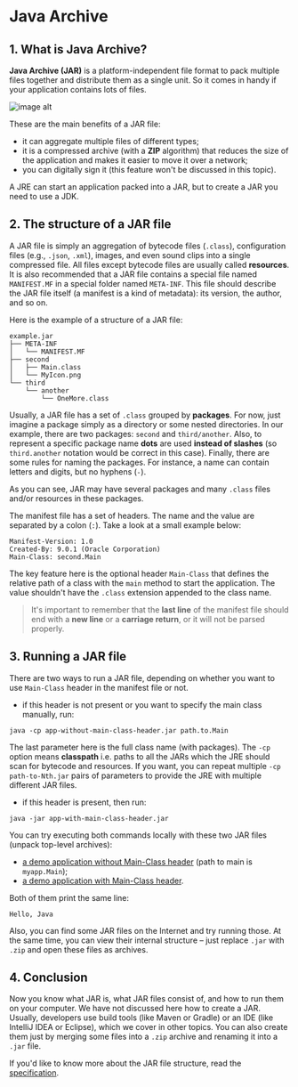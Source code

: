 # Java Archive

## 1. What is Java Archive?

**Java Archive (JAR)** is a platform-independent file format to pack multiple files together and distribute them as a single unit. So it comes in handy if your application contains lots of files.

![image alt](https://ucarecdn.com/76368b85-f033-4ac7-9185-dfaa43238e44/)

These are the main benefits of a JAR file:

- it can aggregate multiple files of different types;
- it is a compressed archive (with a **ZIP** algorithm) that reduces the size of the application and makes it easier to move it over a network;
- you can digitally sign it (this feature won't be discussed in this topic).

A JRE can start an application packed into a JAR, but to create a JAR you need to use a JDK.

## 2. The structure of a JAR file

A JAR file is simply an aggregation of bytecode files (`.class`), configuration files (e.g., `.json`, `.xml`), images, and even sound clips into a single compressed file. All files except bytecode files are usually called **resources**. It is also recommended that a JAR file contains a special file named `MANIFEST.MF` in a special folder named `META-INF`. This file should describe the JAR file itself (a manifest is a kind of metadata): its version, the author, and so on.

Here is the example of a structure of a JAR file:
```
example.jar
├── META-INF
│   └── MANIFEST.MF
├── second
│   ├── Main.class
│   └── MyIcon.png
└── third
    └── another
        └── OneMore.class
```

Usually, a JAR file has a set of `.class` grouped by **packages**. For now, just imagine a package simply as a directory or some nested directories. In our example, there are two packages: `second` and `third/another`. Also, to represent a specific package name **dots** are used **instead of slashes** (so `third.another` notation would be correct in this case). Finally, there are some rules for naming the packages. For instance, a name can contain letters and digits, but no hyphens (`-`).

As you can see, JAR may have several packages and many `.class` files and/or resources in these packages.

The manifest file has a set of headers. The name and the value are separated by a colon (`:`). Take a look at a small example below:
```
Manifest-Version: 1.0
Created-By: 9.0.1 (Oracle Corporation)
Main-Class: second.Main
```

The key feature here is the optional header `Main-Class` that defines the relative path of a class with the `main` method to start the application. The value shouldn't have the `.class` extension appended to the class name.

> It's important to remember that the **last line** of the manifest file should end with a **new line** or a **carriage return**, or it will not be parsed properly.

## 3. Running a JAR file

There are two ways to run a JAR file, depending on whether you want to use `Main-Class` header in the manifest file or not.

- if this header is not present or you want to specify the main class manually, run:
```
java -cp app-without-main-class-header.jar path.to.Main
```

The last parameter here is the full class name (with packages). The `-cp` option means **classpath** i.e. paths to all the JARs which the JRE should scan for bytecode and resources. If you want, you can repeat multiple `-cp path-to-Nth.jar` pairs of parameters to provide the JRE with multiple different JAR files.

- if this header is present, then run:
```
java -jar app-with-main-class-header.jar
```

You can try executing both commands locally with these two JAR files (unpack top-level archives):

- [a demo application without Main-Class header](https://stepik.org/media/attachments/lesson/123928/app1.zip) (path to main is `myapp.Main`);
- [a demo application with Main-Class header](https://stepik.org/media/attachments/lesson/123928/app2.zip).

Both of them print the same line:
```
Hello, Java
```

Also, you can find some JAR files on the Internet and try running those. At the same time, you can view their internal structure – just replace `.jar` with `.zip` and open these files as archives.

## 4. Conclusion

Now you know what JAR is, what JAR files consist of, and how to run them on your computer. We have not discussed here how to create a JAR. Usually, developers use build tools (like Maven or Gradle) or an IDE (like IntelliJ IDEA or Eclipse), which we cover in other topics. You can also create them just by merging some files into a `.zip` archive and renaming it into a `.jar` file.

If you'd like to know more about the JAR file structure, read the [specification](https://docs.oracle.com/javase/7/docs/technotes/guides/jar/jar.html).
